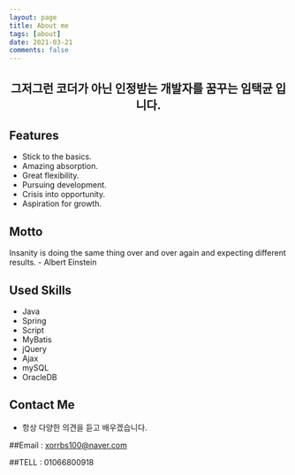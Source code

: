 ```yaml
---
layout: page
title: About me
tags: [about]
date: 2021-03-21
comments: false
---
```

    
<h2><center>그저그런 코더가 아닌 인정받는 개발자를 꿈꾸는 임택균 입니다.</center></h2>

## Features
* Stick to the basics.
* Amazing absorption.
* Great flexibility.
* Pursuing development.
* Crisis into opportunity.
* Aspiration for growth.

## Motto

Insanity is doing the same thing over and over again and expecting different results. - Albert Einstein


## Used Skills
* Java
* Spring
* Script
* MyBatis
* jQuery
* Ajax
* mySQL
* OracleDB


## Contact Me

* 항상 다양한 의견을 듣고 배우겠습니다.

##Email : <xorrbs100@naver.com>

##TELL : 01066800918


